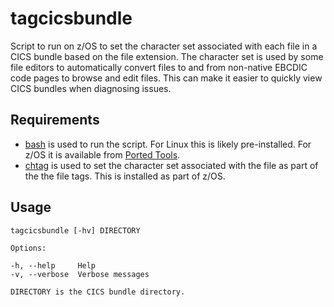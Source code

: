 # tagcicsbundle

Script to run on z/OS to set the character set associated with each file in a CICS bundle based on the file extension. The character set is used by some file editors to automatically convert files to and from non-native EBCDIC code pages to browse and edit files. This can make it easier to quickly view CICS bundles when diagnosing issues.
 
## Requirements

* [bash](https://www.gnu.org/software/bash/bash.html?cm_mc_uid=33935548072714933125385&cm_mc_sid_50200000=1493879051&cm_mc_sid_52640000=1493879738#downloading) is used to run the script. For Linux this is likely pre-installed. For z/OS it is available from [Ported Tools](https://www-03.ibm.com/systems/z/os/zos/features/unix/bpxa1ty1.html).
* [chtag](https://www.ibm.com/support/knowledgecenter/en/SSLTBW_2.2.0/com.ibm.zos.v2r2.bpxa500/chtag.htm) is used to set the character set associated with the file as part of the the file tags. This is installed as part of z/OS.
 
## Usage
 
~~~~
tagcicsbundle [-hv] DIRECTORY

Options:

-h, --help     Help
-v, --verbose  Verbose messages

DIRECTORY is the CICS bundle directory.
~~~~
